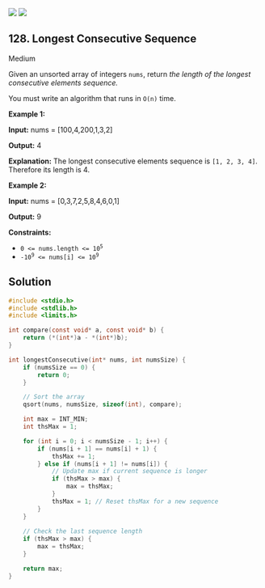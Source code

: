 [![](https://img.shields.io/github/stars/LeetCode-in-C/LeetCode-in-C?label=Stars&style=flat-square)](https://github.com/LeetCode-in-C/LeetCode-in-C)
[![](https://img.shields.io/github/forks/LeetCode-in-C/LeetCode-in-C?label=Fork%20me%20on%20GitHub%20&style=flat-square)](https://github.com/LeetCode-in-C/LeetCode-in-C/fork)

## 128\. Longest Consecutive Sequence

Medium

Given an unsorted array of integers `nums`, return _the length of the longest consecutive elements sequence._

You must write an algorithm that runs in `O(n)` time.

**Example 1:**

**Input:** nums = [100,4,200,1,3,2]

**Output:** 4

**Explanation:** The longest consecutive elements sequence is `[1, 2, 3, 4]`. Therefore its length is 4.

**Example 2:**

**Input:** nums = [0,3,7,2,5,8,4,6,0,1]

**Output:** 9

**Constraints:**

*   <code>0 <= nums.length <= 10<sup>5</sup></code>
*   <code>-10<sup>9</sup> <= nums[i] <= 10<sup>9</sup></code>

## Solution

```c
#include <stdio.h>
#include <stdlib.h>
#include <limits.h>

int compare(const void* a, const void* b) {
    return (*(int*)a - *(int*)b);
}

int longestConsecutive(int* nums, int numsSize) {
    if (numsSize == 0) {
        return 0;
    }

    // Sort the array
    qsort(nums, numsSize, sizeof(int), compare);

    int max = INT_MIN;
    int thsMax = 1;

    for (int i = 0; i < numsSize - 1; i++) {
        if (nums[i + 1] == nums[i] + 1) {
            thsMax += 1;
        } else if (nums[i + 1] != nums[i]) {
            // Update max if current sequence is longer
            if (thsMax > max) {
                max = thsMax;
            }
            thsMax = 1; // Reset thsMax for a new sequence
        }
    }
    
    // Check the last sequence length
    if (thsMax > max) {
        max = thsMax;
    }

    return max;
}
```